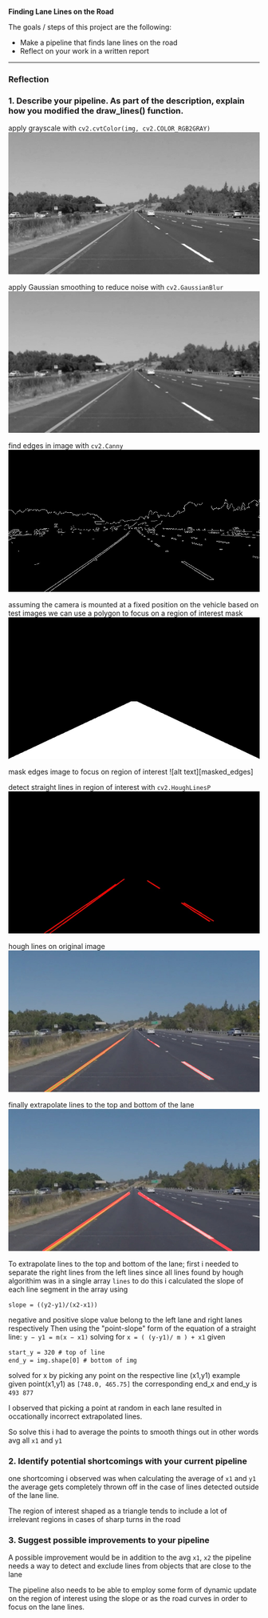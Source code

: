 
**Finding Lane Lines on the Road**

The goals / steps of this project are the following:
* Make a pipeline that finds lane lines on the road
* Reflect on your work in a written report


[//]: # (Image References)

[gray]: ./test_images_output/gray.jpg "Grayscale"
[blur_gray]: ./test_images_output/blur_gray.jpg "Grayscale Gaussian"
[edges]: ./test_images_output/edges.jpg "edges"
[mask]: ./test_images_output/mask.jpg "mask"
[mask_edges]: ./test_images_output/mask_edges.jpg "masked_edges"
[hough_lines]: ./test_images_output/hough_lines.jpg "hough_lines"
[hough_lines_img]: ./test_images_output/hough_lines_img.jpg "hough_lines_img"
[solid_lines]: ./test_images_output/solidYellowLeft.jpg "solid_lines"

---

### Reflection

### 1. Describe your pipeline. As part of the description, explain how you modified the draw_lines() function.

apply grayscale with `cv2.cvtColor(img, cv2.COLOR_RGB2GRAY)`
![alt text][gray]

apply Gaussian smoothing to reduce noise with `cv2.GaussianBlur`
![alt text][blur_gray]

find edges in image with `cv2.Canny` 
![alt text][edges]

assuming the camera is mounted at a fixed position on the vehicle based on test images
we can use a polygon to focus on a region of interest mask
![alt text][mask]

mask edges image to focus on region of interest
![alt text][masked_edges]

detect straight lines in region of interest with `cv2.HoughLinesP`
![alt text][hough_lines]

hough lines on original image
![alt text][hough_lines_img]

finally extrapolate lines to the top and bottom of the lane
![alt text][solid_lines]

To extrapolate lines to the top and bottom of the lane;
first i needed to separate the right lines from the left lines
since all lines found by hough algorithim was in a single array `lines`
to do this i calculated the slope of each line segment in the array using

    slope = ((y2-y1)/(x2-x1))

negative and positive slope value belong to the left lane and right lanes respectively
Then using the "point-slope" form of the equation of a straight line: `y − y1 = m(x − x1)`
solving for `x = ( (y-y1)/ m ) + x1`
given 

    start_y = 320 # top of line
    end_y = img.shape[0] # bottom of img

solved for x by picking any point on the respective line (x1,y1)
example given point(x1,y1) as `[748.0, 465.75]` the corresponding
end_x and end_y is `493 877`

I observed that picking a point at random in each lane resulted in occationally
incorrect extrapolated lines. 

So solve this i had to average the points to smooth things out
in other words avg all `x1` and `y1`

### 2. Identify potential shortcomings with your current pipeline


one shortcoming i observed was when calculating the average of `x1` and `y1`
the average gets completely thrown off in the case of lines detected outside of the lane line.

The region of interest shaped as a triangle tends to include a lot of irrelevant regions
in cases of sharp turns in the road


### 3. Suggest possible improvements to your pipeline

A possible improvement would be in addition to the avg `x1`, `x2` the pipeline
needs a way to detect and exclude lines from objects that are close to the lane

The pipeline also needs to be able to employ some form of dynamic update on the
region of interest using the slope or as the road curves in order to focus on the lane lines.
